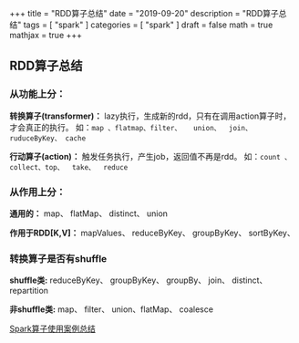 +++
title = "RDD算子总结"
date = "2019-09-20"
description = "RDD算子总结"
tags = [
  "spark"
]
categories = [
  "spark"
]
draft = false
math = true
mathjax = true
+++

## RDD算子总结

### 从功能上分：
**转换算子(transformer)：** lazy执行，生成新的rdd，只有在调用action算子时，才会真正的执行。
如：`map 、flatmap、filter、   union、  join、  ruduceByKey、 cache`

**行动算子(action)：** 触发任务执行，产生job，返回值不再是rdd。
如：`count 、collect、top、  take、  reduce`

### 从作用上分：
**通用的：** map、 flatMap、 distinct、 union

**作用于RDD[K,V]：** mapValues、 reduceByKey、 groupByKey、  sortByKey、 


### 转换算子是否有shuffle

**shuffle类:** reduceByKey、 groupByKey、 groupBy、 join、 distinct、 repartition

**非shuffle类:** map、 filter、 union、flatMap、  coalesce

[Spark算子使用案例总结](http://homepage.cs.latrobe.edu.au/zhe/ZhenHeSparkRDDAPIExamples.html)